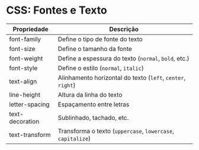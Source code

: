 # CSS: Fontes e Texto

| Propriedade       | Descrição |
|------------------|-----------|
| font-family       | Define o tipo de fonte do texto |
| font-size         | Define o tamanho da fonte |
| font-weight       | Define a espessura do texto (`normal`, `bold`, etc.) |
| font-style        | Define o estilo (`normal`, `italic`) |
| text-align        | Alinhamento horizontal do texto (`left`, `center`, `right`) |
| line-height       | Altura da linha do texto |
| letter-spacing    | Espaçamento entre letras |
| text-decoration   | Sublinhado, tachado, etc. |
| text-transform    | Transforma o texto (`uppercase`, `lowercase`, `capitalize`) |
